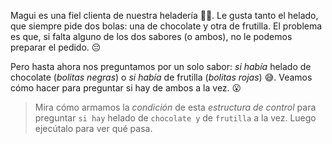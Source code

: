 <gs-attire attire-url="https://raw.githubusercontent.com/MumukiProject/mumuki-guia-gobstones-alternativa-kids/master/assets/attires/config.json"></gs-attire>
<gs-toolbox toolbox-url="https://raw.githubusercontent.com/MumukiProject/mumuki-guia-gobstones-muchos-sabores-combinados-kids/master/assets/toolbox.xml"></gs-toolbox>

Magui es una fiel clienta de nuestra heladería :girl::shaved_ice:. Le gusta tanto el helado, que siempre pide dos bolas: una de chocolate y otra de frutilla. El problema es que, si falta alguno de los dos sabores (o ambos), no le podemos preparar el pedido. :pensive:

Pero hasta ahora nos preguntamos por un solo sabor: _si había_ helado de chocolate (_bolitas negras_) o _si había_ de frutilla (_bolitas rojas_) :sweat_smile:. Veamos cómo hacer para preguntar si hay de ambos a la vez. :open_mouth:

> Mira cómo armamos la _condición_ de esta _estructura de control_ para preguntar `si hay` helado de `chocolate y` de `frutilla` a la vez. Luego ejecútalo para ver qué pasa. 
